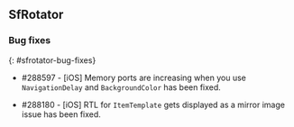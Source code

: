## SfRotator

### Bug fixes
{: #sfrotator-bug-fixes}

* \#288597 - [iOS] Memory ports are increasing when you use `NavigationDelay` and `BackgroundColor` has been fixed.

* \#288180 -  [iOS] RTL for `ItemTemplate` gets displayed as a mirror image issue has been fixed. 